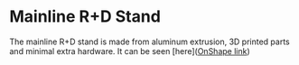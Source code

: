 # Mainline R+D Stand
The mainline R+D stand is made from aluminum extrusion, 3D printed parts and minimal extra hardware. It can be seen [here]([OnShape link](https://cad.onshape.com/documents/d520ea9a8cadb4ae8681f59b/w/00b211a6fa3b76c59ef28f4e/e/5f2c80d9d9c2433a7be7f789))